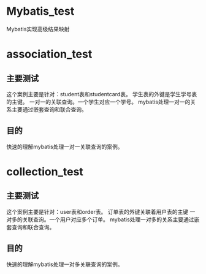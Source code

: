 # Mybatis_test
Mybatis实现高级结果映射

# association_test

## 主要测试
这个案例主要是针对：student表和studentcard表。
学生表的外键是学生学号表的主键。
一对一的关联查询。一个学生对应一个学号。
mybatis处理一对一的关系主要通过嵌套查询和联合查询。
## 目的
快速的理解mybatis处理一对一关联查询的案例。


# collection_test

## 主要测试
这个案例主要是针对：user表和order表。
订单表的外键关联着用户表的主键
一对多的关联查询。一个用户对应多个订单。
mybatis处理一对多的关系主要通过嵌套查询和联合查询。
## 目的
快速的理解mybatis处理一对多关联查询的案例。
